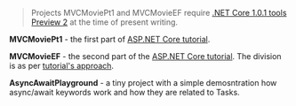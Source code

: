 >Projects MVCMoviePt1 and MVCMovieEF require [.NET Core 1.0.1 tools Preview 2](https://www.microsoft.com/net/core#windowsvs2015) at the time of present writing.

**MVCMoviePt1** - the first part of [ASP.NET Core tutorial](https://docs.microsoft.com/en-us/aspnet/core/tutorials/first-mvc-app/).

**MVCMovieEF** - the second part of the [ASP.NET Core tutorial](https://docs.microsoft.com/en-us/aspnet/core/tutorials/first-mvc-app/). The division is as per [tutorial's approach](https://docs.microsoft.com/en-us/aspnet/core/tutorials/first-mvc-app/adding-model#create-a-new-project-with-individual-user-accounts). 

**AsyncAwaitPlayground** - a tiny project with a simple demosntration how async/await keywords work and how they are related to Tasks.
